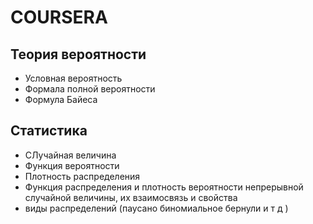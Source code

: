 # COURSERA

## Теория вероятности
* Условная вероятность
* Формала полной вероятности
* Формула Байеса

## Статистика
* СЛучайная величина
* Функция вероятности
* Плотность распределения
* Функция распределения и плотность вероятности непрерывной случайной величины, их взаимосвязь и свойства
* виды распределений (паусано биномиальное бернули и т д )
